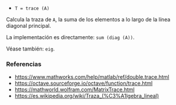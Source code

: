 * `T = trace (A)`

Calcula la traza de `A`, la suma de los elementos a lo largo de la línea diagonal principal.

La implementación es directamente: `sum (diag (A))`.

Véase también: `eig`.

### Referencias

* https://www.mathworks.com/help/matlab/ref/double.trace.html
* https://octave.sourceforge.io/octave/function/trace.html
* https://mathworld.wolfram.com/MatrixTrace.html
* https://es.wikipedia.org/wiki/Traza_(%C3%A1lgebra_lineal)
